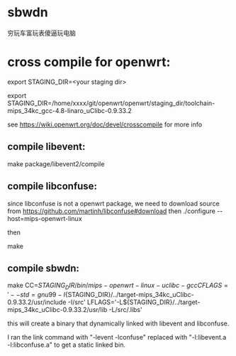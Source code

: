 # sbwdn
穷玩车富玩表傻逼玩电脑


# cross compile for openwrt:

export STAGING_DIR=\<your staging dir\>

export STAGING_DIR=/home/xxxx/git/openwrt/openwrt/staging_dir/toolchain-mips_34kc_gcc-4.8-linaro_uClibc-0.9.33.2

see https://wiki.openwrt.org/doc/devel/crosscompile for more info

## compile libevent:

make package/libevent2/compile

## compile libconfuse:

since libconfuse is not a openwrt package, we need to download source from https://github.com/martinh/libconfuse#download then
./configure --host=mips-openwrt-linux

then

make

## compile sbwdn:

make CC=${STAGING_DIR}/bin/mips-openwrt-linux-uclibc-gcc CFLAGS='--std=gnu99 -I${STAGING_DIR}/../target-mips_34kc_uClibc-0.9.33.2/usr/include -I<source dir of downloaded libconfuse>/src' LFLAGS='-L${STAGING_DIR}/../target-mips_34kc_uClibc-0.9.33.2/usr/lib -L<source dir of downloaded libconfuse>/src/.libs'

this will create a binary that dynamically linked with libevent and libconfuse.

I ran the link command with "-levent -lconfuse" replaced with "-l:libevent.a -l:libconfuse.a" to get a static linked bin.
